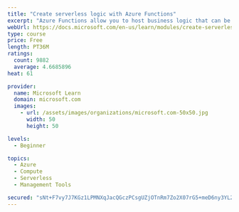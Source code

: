 ```yaml
---
title: "Create serverless logic with Azure Functions"
excerpt: "Azure Functions allow you to host business logic that can be executed without managing or provisioning server infrastructure"
webUrl: https://docs.microsoft.com/en-us/learn/modules/create-serverless-logic-with-azure-functions/
type: course
price: Free
length: PT36M
ratings:
  count: 9882
  average: 4.6685896
heat: 61

provider:
  name: Microsoft Learn
  domain: microsoft.com
  images:
    - url: /assets/images/organizations/microsoft.com-50x50.jpg
      width: 50
      height: 50

levels:
  - Beginner

topics:
  - Azure
  - Compute
  - Serverless
  - Management Tools

secured: "sNt+F7vy7J7KGz1LPMNXqJacQGczPCsgUZjOTnRm7Zo2X07rG5+meD6ny3YL2JTkUy0ifkcD2A56250uxhL01DlXUS4f48+2+8B71Ws1592ow7V+y1kjdwlT171yFM/Hsu8IlZLbBtnVtuzZ91tMaAXNZ/e6PrAuLwU9fnfpuIdEmlO7y2W2V6Btty0jccPUUPo3ob6ObVzAYeEvvv6WzwS2ryei6axNxu1sHJzoxp7/T+Lakaf09cr1862J/t+nVBB8xSKbxJ9Ydj7ZZHWH5BUxXLh5TSwD2j7Of5fFMYhtU5WT4FcG/DFy2D3k2hY8HueJPI0UPpjnHsixPoY39qCjc5HTs38xBJ7JqY2ycBxYISmRTXcmqvZ39z9SLFRaIzNWAsRu1hjBw3uD8cUElq4Q8erIE9/7nEymUoQeqg0=;GD+jd4bWi3GKymYCg3ujuw=="
---
```


